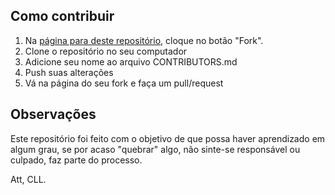 ## Como contribuir

1. Na [página  para deste repositório](https://github.com/CllsPy/MLPG), cloque no botão "Fork".
2. Clone o repositório no seu computador
3. Adicione seu nome ao arquivo CONTRIBUTORS.md
4. Push suas alterações
5. Vá na página do seu fork e faça um pull/request

 ## Observações
Este repositório foi feito com o objetivo de que possa haver aprendizado em algum grau, se por acaso "quebrar" algo, não sinte-se responsável ou culpado, faz parte do processo.


   Att, CLL.
